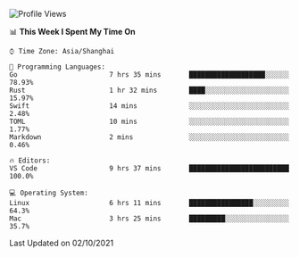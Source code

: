 <!--START_SECTION:waka-->
![Profile Views](http://img.shields.io/badge/Profile%20Views-5-blue)

📊 **This Week I Spent My Time On** 

```text
⌚︎ Time Zone: Asia/Shanghai

💬 Programming Languages: 
Go                       7 hrs 35 mins       ███████████████████░░░░░░   78.93% 
Rust                     1 hr 32 mins        ████░░░░░░░░░░░░░░░░░░░░░   15.97% 
Swift                    14 mins             ░░░░░░░░░░░░░░░░░░░░░░░░░   2.48% 
TOML                     10 mins             ░░░░░░░░░░░░░░░░░░░░░░░░░   1.77% 
Markdown                 2 mins              ░░░░░░░░░░░░░░░░░░░░░░░░░   0.46%

🔥 Editors: 
VS Code                  9 hrs 37 mins       █████████████████████████   100.0%

💻 Operating System: 
Linux                    6 hrs 11 mins       ████████████████░░░░░░░░░   64.3% 
Mac                      3 hrs 25 mins       █████████░░░░░░░░░░░░░░░░   35.7%

```


 Last Updated on 02/10/2021
<!--END_SECTION:waka-->
